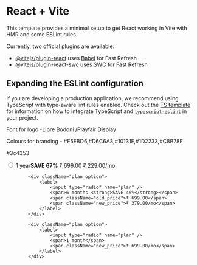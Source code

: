 # React + Vite

This template provides a minimal setup to get React working in Vite with HMR and some ESLint rules.

Currently, two official plugins are available:

- [@vitejs/plugin-react](https://github.com/vitejs/vite-plugin-react/blob/main/packages/plugin-react) uses [Babel](https://babeljs.io/) for Fast Refresh
- [@vitejs/plugin-react-swc](https://github.com/vitejs/vite-plugin-react/blob/main/packages/plugin-react-swc) uses [SWC](https://swc.rs/) for Fast Refresh

## Expanding the ESLint configuration

If you are developing a production application, we recommend using TypeScript with type-aware lint rules enabled. Check out the [TS template](https://github.com/vitejs/vite/tree/main/packages/create-vite/template-react-ts) for information on how to integrate TypeScript and [`typescript-eslint`](https://typescript-eslint.io) in your project.



Font for logo -Libre Bodoni /Playfair Display

Colours for branding - #F5EBD6,#D6C6A3,#10131F,#1D2233,#C8B78E

#3c4353 


<div className="plan_option">
                <label>
                    <input type="radio" name="plan" defaultChecked />
                    <span>1 year<strong>SAVE 67%</strong></span>
                    <span className="old_price">₹ 699.00</span>
                    <span className="new_price">₹ 229.00/mo</span>
                </label>
            </div>

            <div className="plan_option">
                <label>
                    <input type="radio" name="plan" />
                    <span>6 months <strong>SAVE 46%</strong></span>
                    <span className="old_price">₹ 699.00</span>
                    <span className="new_price">₹ 379.00/mo</span>
                </label>
            </div>

            <div className="plan_option">
                <label>
                    <input type="radio" name="plan" />
                    <span>1 month</span>
                    <span className="new_price">₹ 699.00/mo</span>
                </label>
            </div>

